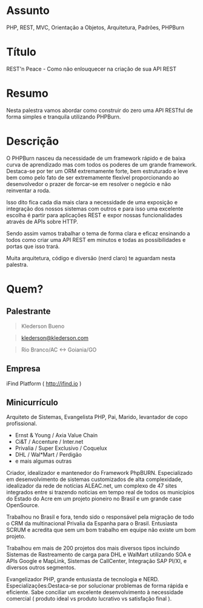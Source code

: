 # Assunto
PHP, REST, MVC, Orientação a Objetos, Arquitetura, Padrões, PHPBurn

# Título
REST'n Peace - Como não enlouquecer na criação de sua API REST

# Resumo
Nesta palestra vamos abordar como construir do zero uma API RESTful de forma simples e tranquila utilizando PHPBurn.

# Descrição
O PHPBurn nasceu da necessidade de um framework rápido e de baixa curva de aprendizado mas com todos os poderes de um grande framework. Destaca-se por ter um ORM extremamente forte, bem estruturado e leve bem como pelo fato de ser extremamente flexível proporcionando ao desenvolvedor o prazer de forcar-se em resolver o negócio e não reinventar a roda.

Isso dito fica cada dia mais clara a necessidade de uma exposição e integração dos nossos sistemas com outros e para isso uma excelente escolha é partir para aplicações REST e expor nossas funcionalidades através de APIs sobre HTTP.

Sendo assim vamos trabalhar o tema de forma clara e eficaz ensinando a todos como criar uma API REST em minutos e todas as possibilidades e portas que isso trará.

Muita arquitetura, código e diversão (nerd claro) te aguardam nesta palestra.

# Quem?

## Palestrante

> Klederson Bueno

> klederson@klederson.com

> Rio Branco/AC <-> Goiania/GO

## Empresa

iFind Platform ( http://ifind.io )

## Minicurrículo
Arquiteto de Sistemas, Evangelista PHP, Pai, Marido, levantador de copo profissional.

* Ernst & Young / Axia Value Chain
* Ci&T / Accenture / Inter.net
* Privalia / Super Exclusivo / Coquelux
* DHL / Wal*Mart / Perdigão
* e mais algumas outras

Criador, idealizador e mantenedor do Framework PhpBURN. Especializado em desenvolvimento de sistemas customizados de alta complexidade, idealizador da rede de notícias ALEAC.net, um complexo de 47 sites integrados entre si trazendo noticias em tempo real de todos os municípios do Estado do Acre em um projeto pioneiro no Brasil e um grande case OpenSource.

Trabalhou no Brasil e fora, tendo sido o responsável pela migração de todo o CRM da multinacional Privalia da Espanha para o Brasil. Entusiasta SCRUM e acredita que sem um bom trabalho em equipe não existe um bom projeto.

Trabalhou em mais de 200 projetos dos mais diversos tipos incluindo Sistemas de Rastreamento de carga para DHL e WalMart utilizando SOA e APIs Google e MapLink, Sistemas de CallCenter, Integração SAP PI/XI, e diversos outros segmentos.

Evangelizador PHP, grande entusiasta de tecnologia e NERD.
Especializações:Destaca-se por solucionar problemas de forma rápida e eficiente. Sabe conciliar um excelente desenvolvimento à necessidade comercial ( produto ideal vs produto lucrativo vs satisfação final ).

